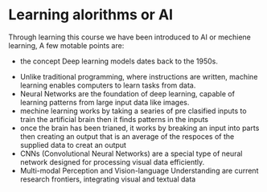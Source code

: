 # Learning alorithms or  AI
Through learning this course we have been introduced to AI or mechiene learning, A few motable points are:
 - the concept Deep learning models dates back to the 1950s.
 * Unlike traditional programming, where instructions are written, machine learning enables computers to learn tasks from data.
 * Neural Networks are the foundation of deep learning, capable of learning patterns from large input data like images.
 *  mechine learning works by taking a searies of pre clasified inputs to train the artificial brain then it finds patterns in the inputs
 *  once the brain has been trianed, it works by breaking an input into parts then creating an output that is an average of the respoces of the supplied data to creat an output
 *  CNNs (Convolutional Neural Networks) are a special type of neural network designed for processing visual data efficiently.
 *  Multi-modal Perception and Vision-language Understanding are current research frontiers, integrating visual and textual data

